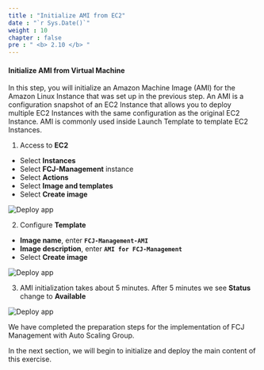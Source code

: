 ```yaml
---
title : "Initialize AMI from EC2"
date : "`r Sys.Date()`"
weight : 10
chapter : false
pre : " <b> 2.10 </b> "
---
```


#### Initialize AMI from Virtual Machine

In this step, you will initialize an Amazon Machine Image (AMI) for the Amazon Linux Instance that was set up in the previous step. An AMI is a configuration snapshot of an EC2 Instance that allows you to deploy multiple EC2 Instances with the same configuration as the original EC2 Instance. AMI is commonly used inside Launch Template to template EC2 Instances.

1. Access to **EC2**

- Select **Instances**
- Select **FCJ-Management** instance
- Select **Actions**
- Select **Image and templates**
- Select **Create image**

![Deploy app](/images/2-Prerequiste/2.10-CreateAMI/0001-createAMI.png?featherlight=false&width=90pc)

2. Configure **Template**

- **Image name**, enter **```FCJ-Management-AMI```**
- **Image description**, enter **```AMI for FCJ-Management```**
- Select **Create image**

![Deploy app](/images/2-Prerequiste/2.10-CreateAMI/0002-createAMI.png?featherlight=false&width=90pc)

3. AMI initialization takes about 5 minutes. After 5 minutes we see **Status** change to **Available**

![Deploy app](/images/2-Prerequiste/2.10-CreateAMI/0003-createAMI.png?featherlight=false&width=90pc)

We have completed the preparation steps for the implementation of FCJ Management with Auto Scaling Group.

In the next section, we will begin to initialize and deploy the main content of this exercise.